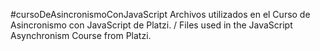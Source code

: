 #cursoDeAsincronismoConJavaScript
Archivos utilizados en el Curso de Asincronismo con JavaScript de Platzi. / Files used in the JavaScript Asynchronism Course from Platzi.